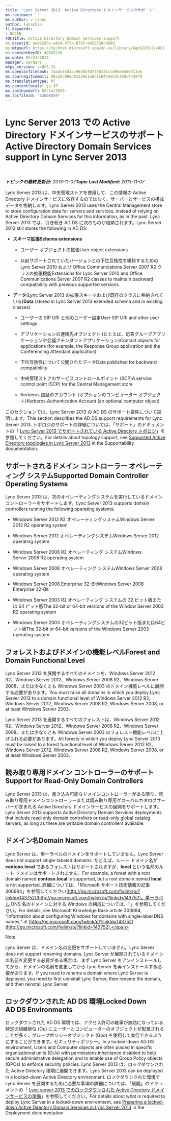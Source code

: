 ```yaml
---
title: 'Lync Server 2013: Active Directory ドメインサービスのサポート'
ms.reviewer: ''
ms.author: v-lanac
author: lanachin
f1.keywords:
- NOCSH
TOCTitle: Active Directory Domain Services support
ms:assetid: aeb62d5e-e424-473a-b795-9452150c98dd
ms:mtpsurl: https://technet.microsoft.com/en-us/library/Gg412831(v=OCS.15)
ms:contentKeyID: 48185136
ms.date: 07/23/2014
manager: serdars
mtps_version: v=OCS.15
ms.openlocfilehash: 7aada74d1cc96d0dfd7396231ccd96e6ed0d13a6
ms.sourcegitcommit: 88a16c09dd91229e1a8c156445eb3c360c942978
ms.translationtype: MT
ms.contentlocale: ja-JP
ms.lasthandoff: 02/14/2020
ms.locfileid: "42008559"
---
```

<div data-xmlns="http://www.w3.org/1999/xhtml">

<div class="topic" data-xmlns="http://www.w3.org/1999/xhtml" data-msxsl="urn:schemas-microsoft-com:xslt" data-cs="http://msdn.microsoft.com/">

<div data-asp="http://msdn2.microsoft.com/asp">

# <a name="active-directory-domain-services-support-in-lync-server-2013"></a><span data-ttu-id="2157a-102">Lync Server 2013 での Active Directory ドメインサービスのサポート</span><span class="sxs-lookup"><span data-stu-id="2157a-102">Active Directory Domain Services support in Lync Server 2013</span></span>

</div>

<div id="mainSection">

<div id="mainBody">

<span> </span>

<span data-ttu-id="2157a-103">_**トピックの最終更新日:** 2013-11-07_</span><span class="sxs-lookup"><span data-stu-id="2157a-103">_**Topic Last Modified:** 2013-11-07_</span></span>

<span data-ttu-id="2157a-104">Lync Server 2013 は、中央管理ストアを使用して、この情報の Active Directory ドメインサービスに依存するのではなく、サーバーとサービスの構成データを格納します。</span><span class="sxs-lookup"><span data-stu-id="2157a-104">Lync Server 2013 uses the Central Management store to store configuration data for servers and services, instead of relying on Active Directory Domain Services for this information, as in the past.</span></span> <span data-ttu-id="2157a-105">Lync Server 2013 では、引き続き AD DS に次のものが格納されます。</span><span class="sxs-lookup"><span data-stu-id="2157a-105">Lync Server 2013 still stores the following in AD DS:</span></span>

  - <span data-ttu-id="2157a-106">**スキーマ拡張**</span><span class="sxs-lookup"><span data-stu-id="2157a-106">**Schema extensions**</span></span>
    
      - <span data-ttu-id="2157a-107">ユーザー オブジェクトの拡張</span><span class="sxs-lookup"><span data-stu-id="2157a-107">User object extensions</span></span>
    
      - <span data-ttu-id="2157a-108">以前サポートされていたバージョンとの下位互換性を維持するための Lync Server 2010 および Office Communications Server 2007 R2 クラスの拡張機能</span><span class="sxs-lookup"><span data-stu-id="2157a-108">Extensions for Lync Server 2010 and Office Communications Server 2007 R2 classes to maintain backward compatibility with previous supported versions</span></span>

  - <span data-ttu-id="2157a-109">**データ**(Lync Server 2013 の拡張スキーマおよび既存のクラスに格納されている)</span><span class="sxs-lookup"><span data-stu-id="2157a-109">**Data** (stored in Lync Server 2013 extended schema and in existing classes)</span></span>
    
      - <span data-ttu-id="2157a-110">ユーザーの SIP URI と他のユーザー設定</span><span class="sxs-lookup"><span data-stu-id="2157a-110">User SIP URI and other user settings</span></span>
    
      - <span data-ttu-id="2157a-111">アプリケーションの連絡先オブジェクト (たとえば、応答グループアプリケーションや会議アテンダントアプリケーション)</span><span class="sxs-lookup"><span data-stu-id="2157a-111">Contact objects for applications (for example, the Response Group application and the Conferencing Attendant application)</span></span>
    
      - <span data-ttu-id="2157a-112">下位互換性について公開されたデータ</span><span class="sxs-lookup"><span data-stu-id="2157a-112">Data published for backward compatibility</span></span>
    
      - <span data-ttu-id="2157a-113">中央管理ストアのサービスコントロールポイント (SCP)</span><span class="sxs-lookup"><span data-stu-id="2157a-113">A service control point (SCP) for the Central Management store</span></span>
    
      - <span data-ttu-id="2157a-114">Kerberos 認証のアカウント (オプションのコンピューター オブジェクト)</span><span class="sxs-lookup"><span data-stu-id="2157a-114">Kerberos Authentication Account (an optional computer object)</span></span>

<span data-ttu-id="2157a-115">このセクションでは、Lync Server 2013 の AD DS のサポート要件について説明します。</span><span class="sxs-lookup"><span data-stu-id="2157a-115">This section describes the AD DS support requirements for Lync Server 2013.</span></span> <span data-ttu-id="2157a-116">トポロジのサポートの詳細については、「サポート」のドキュメントの「 [Lync Server 2013 でサポートされている Active Directory トポロジ](lync-server-2013-supported-active-directory-topologies.md)」を参照してください。</span><span class="sxs-lookup"><span data-stu-id="2157a-116">For details about topology support, see [Supported Active Directory topologies in Lync Server 2013](lync-server-2013-supported-active-directory-topologies.md) in the Supportability documentation.</span></span>

<div>

## <a name="supported-domain-controller-operating-systems"></a><span data-ttu-id="2157a-117">サポートされるドメイン コントローラー オペレーティング システム</span><span class="sxs-lookup"><span data-stu-id="2157a-117">Supported Domain Controller Operating Systems</span></span>

<span data-ttu-id="2157a-118">Lync Server 2013 は、次のオペレーティングシステムを実行しているドメインコントローラーをサポートします。</span><span class="sxs-lookup"><span data-stu-id="2157a-118">Lync Server 2013 supports domain controllers running the following operating systems:</span></span>

  - <span data-ttu-id="2157a-119">Windows Server 2012 R2 オペレーティングシステム</span><span class="sxs-lookup"><span data-stu-id="2157a-119">Windows Server 2012 R2 operating system</span></span>

  - <span data-ttu-id="2157a-120">Windows Server 2012 オペレーティングシステム</span><span class="sxs-lookup"><span data-stu-id="2157a-120">Windows Server 2012 operating system</span></span>

  - <span data-ttu-id="2157a-121">Windows Server 2008 R2 オペレーティング システム</span><span class="sxs-lookup"><span data-stu-id="2157a-121">Windows Server 2008 R2 operating system</span></span>

  - <span data-ttu-id="2157a-122">Windows Server 2008 オペレーティング システム</span><span class="sxs-lookup"><span data-stu-id="2157a-122">Windows Server 2008 operating system</span></span>

  - <span data-ttu-id="2157a-123">Windows Server 2008 Enterprise 32-Bit</span><span class="sxs-lookup"><span data-stu-id="2157a-123">Windows Server 2008 Enterprise 32-Bit</span></span>

  - <span data-ttu-id="2157a-124">Windows Server 2003 R2 オペレーティング システムの 32 ビット版または 64 ビット版</span><span class="sxs-lookup"><span data-stu-id="2157a-124">The 32-bit or 64-bit versions of the Window Server 2003 R2 operating system</span></span>

  - <span data-ttu-id="2157a-125">Windows Server 2003 オペレーティングシステムの32ビット版または64ビット版</span><span class="sxs-lookup"><span data-stu-id="2157a-125">The 32-bit or 64-bit versions of the Windows Server 2003 operating system</span></span>

</div>

<div>

## <a name="forest-and-domain-functional-level"></a><span data-ttu-id="2157a-126">フォレストおよびドメインの機能レベル</span><span class="sxs-lookup"><span data-stu-id="2157a-126">Forest and Domain Functional Level</span></span>

<span data-ttu-id="2157a-127">Lync Server 2013 を展開するすべてのドメインを、Windows Server 2012 R2、Windows Server 2012、Windows Server 2008 R2、Windows Server 2008、または少なくとも Windows Server 2003 のドメイン機能レベルに展開する必要があります。</span><span class="sxs-lookup"><span data-stu-id="2157a-127">You must raise all domains in which you deploy Lync Server 2013 to a domain functional level of Windows Server 2012 R2, Windows Server 2012, Windows Server 2008 R2, Windows Server 2008, or at least Windows Server 2003.</span></span>

<span data-ttu-id="2157a-128">Lync Server 2013 を展開するすべてのフォレストは、Windows Server 2012 R2、Windows Server 2012、Windows Server 2008 R2、Windows Server 2008、または少なくとも Windows Server 2003 のフォレスト機能レベルに上げられる必要があります。</span><span class="sxs-lookup"><span data-stu-id="2157a-128">All forests in which you deploy Lync Server 2013 must be raised to a forest functional level of Windows Server 2012 R2, Windows Server 2012, Windows Server 2008 R2, Windows Server 2008, or at least Windows Server 2003.</span></span>

</div>

<div>

## <a name="support-for-read-only-domain-controllers"></a><span data-ttu-id="2157a-129">読み取り専用ドメイン コントローラーのサポート</span><span class="sxs-lookup"><span data-stu-id="2157a-129">Support for Read-Only Domain Controllers</span></span>

<span data-ttu-id="2157a-130">Lync Server 2013 は、書き込み可能なドメインコントローラーがある限り、読み取り専用ドメインコントローラーまたは読み取り専用グローバルカタログサーバーが含まれる Active Directory ドメインサービスの展開をサポートします。</span><span class="sxs-lookup"><span data-stu-id="2157a-130">Lync Server 2013 supports Active Directory Domain Services deployments that include read-only domain controllers or read-only global catalog servers, as long as there are writable domain controllers available.</span></span>

</div>

<div>

## <a name="domain-names"></a><span data-ttu-id="2157a-131">ドメイン名</span><span class="sxs-lookup"><span data-stu-id="2157a-131">Domain Names</span></span>

<span data-ttu-id="2157a-132">Lync Server は、単一ラベルのドメインをサポートしていません。</span><span class="sxs-lookup"><span data-stu-id="2157a-132">Lync Server does not support single-labeled domains.</span></span> <span data-ttu-id="2157a-133">たとえば、ルート ドメイン名が **contoso.local** であるフォレストはサポートされますが、**local** という名前のルート ドメインはサポートされません。</span><span class="sxs-lookup"><span data-stu-id="2157a-133">For example, a forest with a root domain named **contoso.local** is supported, but a root domain named **local** is not supported.</span></span> <span data-ttu-id="2157a-134">詳細については、「Microsoft サポート技術情報の記事300684」を参照してください[http://go.microsoft.com/fwlink/p/?linkId=143752](http://go.microsoft.com/fwlink/p/?linkid=143752)。単一ラベル DNS 名のドメインに対する Windows の構成については、「」を参照してください。</span><span class="sxs-lookup"><span data-stu-id="2157a-134">For details, see Microsoft Knowledge Base article 300684, “Information about configuring Windows for domains with single-label DNS names,” at [http://go.microsoft.com/fwlink/p/?linkId=143752](http://go.microsoft.com/fwlink/p/?linkid=143752).</span></span>

<div>


> [!NOTE]  
> <span data-ttu-id="2157a-135">Lync Server は、ドメイン名の変更をサポートしていません。</span><span class="sxs-lookup"><span data-stu-id="2157a-135">Lync Server does not support renaming domains.</span></span> <span data-ttu-id="2157a-136">Lync Server が展開されているドメインの名前を変更する必要がある場合は、まず Lync Server をアンインストールしてから、ドメインの名前を変更してから Lync Server を再インストールする必要があります。</span><span class="sxs-lookup"><span data-stu-id="2157a-136">If you need to rename a domain where Lync Server is deployed, you need to first uninstall Lync Server, then rename the domain, and then reinstall Lync Server.</span></span>



</div>

</div>

<div>

## <a name="locked-down-adds-environments"></a><span data-ttu-id="2157a-137">ロックダウンされた AD DS 環境</span><span class="sxs-lookup"><span data-stu-id="2157a-137">Locked Down AD DS Environments</span></span>

<span data-ttu-id="2157a-138">ロックダウンされた AD DS 環境では、アクセス許可の継承が無効になっている特定の組織単位 (Ou) にユーザーとコンピューターのオブジェクトが配置されることが多く、グループポリシーオブジェクト (Gpo) を使用して実行できるようにすることができます。セキュリティポリシー。</span><span class="sxs-lookup"><span data-stu-id="2157a-138">In a locked-down AD DS environment, Users and Computer objects are often placed in specific organizational units (OUs) with permissions inheritance disabled to help secure administrative delegation and to enable use of Group Policy objects (GPOs) to enforce security policies.</span></span> <span data-ttu-id="2157a-139">Lync Server 2013 は、ロックダウンされた Active Directory 環境に展開できます。</span><span class="sxs-lookup"><span data-stu-id="2157a-139">Lync Server 2013 can be deployed in a locked-down Active Directory environment.</span></span> <span data-ttu-id="2157a-140">ロックダウンされた環境で Lync Server を展開するために必要な事項の詳細については、「展開」のドキュメントの「 [Lync server 2013 でのロックダウンされた Active Directory ドメインサービスの準備](lync-server-2013-preparing-a-locked-down-active-directory-domain-services.md)」を参照してください。</span><span class="sxs-lookup"><span data-stu-id="2157a-140">For details about what is required to deploy Lync Server in a locked-down environment, see [Preparing a locked-down Active Directory Domain Services in Lync Server 2013](lync-server-2013-preparing-a-locked-down-active-directory-domain-services.md) in the Deployment documentation.</span></span>

</div>

</div>

<span> </span>

</div>

</div>

</div>

